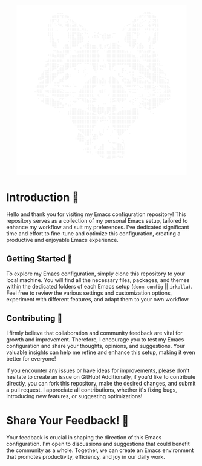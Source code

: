 <p align="center">
  <img src="./assets/png/raccoon.png" alt="Emacs Logo" width="450" height="450"/>
</p>

# Introduction 🌱

Hello and thank you for visiting my Emacs configuration repository! This repository serves as a collection of my
personal Emacs setup, tailored to enhance my workflow and suit my preferences. I've dedicated significant time and
effort to fine-tune and optimize this configuration, creating a productive and enjoyable Emacs experience.

## Getting Started 🌻

To explore my Emacs configuration, simply clone this repository to your local machine. You will find all the necessary
files, packages, and themes within the dedicated folders of each Emacs setup (`doom-config` || `irkalla`). Feel free to
review the various settings and customization options, experiment with different features, and adapt them to your own
workflow.

## Contributing 🦝

I firmly believe that collaboration and community feedback are vital for growth and improvement. Therefore, I encourage
you to test my Emacs configuration and share your thoughts, opinions, and suggestions. Your valuable insights can help
me refine and enhance this setup, making it even better for everyone!

If you encounter any issues or have ideas for improvements, please don't hesitate to create an issue on GitHub!
Additionally, if you'd like to contribute directly, you can fork this repository, make the desired changes, and submit a
pull request. I appreciate all contributions, whether it's fixing bugs, introducing new features, or suggesting
optimizations!

# Share Your Feedback! 🎇

Your feedback is crucial in shaping the direction of this Emacs configuration. I'm open to discussions and suggestions
that could benefit the community as a whole. Together, we can create an Emacs environment that promotes productivity,
efficiency, and joy in our daily work.
